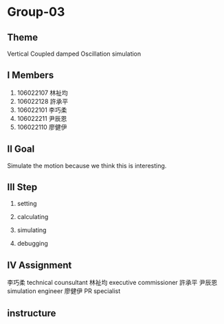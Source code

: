 # Group-03

## Theme
Vertical Coupled damped Oscillation simulation


## I Members
1. 106022107 林祉均
2. 106022128 許承平
3. 106022101 李巧柔
4. 106022211 尹辰恩
5. 106022110 廖健伊


## II Goal
Simulate the motion because we think this is interesting.

## III Step
1. setting 

2. calculating

3. simulating

4. debugging


## IV Assignment
 李巧柔 technical counsultant
 林祉均 executive commissioner
 許承平 尹辰恩 simulation engineer
 廖健伊 PR specialist
 



## instructure
